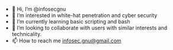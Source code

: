 - 👋 Hi, I’m @infosecgnu
- 👀 I’m interested in white-hat penetration and cyber security
- 🌱 I’m currently learning basic scripting and bash
- 💞️ I’m looking to collaborate with users with similar interests and technicality.
- 📫 How to reach me infosec.gnu@gmail.com

<!---
infosecgnu/infosecgnu is a ✨ special ✨ repository because its `README.md` (this file) appears on your GitHub profile.
You can click the Preview link to take a look at your changes.
--->
